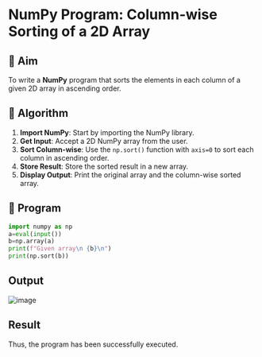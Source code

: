 # NumPy Program: Column-wise Sorting of a 2D Array

## 🎯 Aim
To write a **NumPy** program that sorts the elements in each column of a given 2D array in ascending order.

## 🧠 Algorithm

1. **Import NumPy**: Start by importing the NumPy library.
2. **Get Input**: Accept a 2D NumPy array from the user.
3. **Sort Column-wise**: Use the `np.sort()` function with `axis=0` to sort each column in ascending order.
4. **Store Result**: Store the sorted result in a new array.
5. **Display Output**: Print the original array and the column-wise sorted array.

## 🧾 Program
```python
import numpy as np
a=eval(input())
b=np.array(a)
print(f"Given array\n {b}\n")
print(np.sort(b))
```

## Output


![image](https://github.com/user-attachments/assets/05202dcc-b3d8-402c-bd71-f311fedc48e8)


## Result

Thus, the program has been successfully executed.
